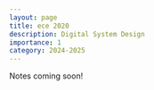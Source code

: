```yaml
---
layout: page
title: ece 2020
description: Digital System Design
importance: 1
category: 2024-2025
---
```


Notes coming soon!